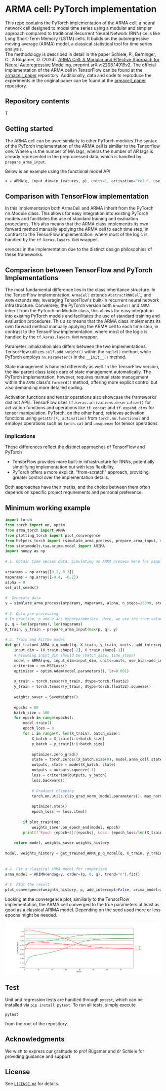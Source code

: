 # ARMA cell: PyTorch implementation

This repo contains the PyTorch implementation of the ARMA cell, a neural network cell designed to model time series using a modular and simpler approach compared to traditional Recurrent Neural Network (RNN) cells like Long Short-Term Memory (LSTM) cells. It builds on the autoregressive moving average (ARMA) model, a classical statistical tool for time series analysis.     
The methodology is described in detail in the paper Schiele, P., Berninger, C., & Rügamer, D. (2024). [ARMA Cell: A Modular and Effective Approach for Neural Autoregressive Modeling](https://arxiv.org/abs/2402.08987). preprint arXiv:2208.14919v2. The official implementation of the ARMA cell in TensorFlow can be found at the [armacell_paper](https://github.com/phschiele/armacell_paper) repository. Additionally, data and code to reproduce the experiments in the original paper can be found at the [armacell_paper](https://github.com/phschiele/armacell_paper) repository.

## Repository contents

T

## Getting started

The ARMA cell can be used similarly to other PyTorch modules.The syntax of the PyTorch implementation of the ARMA cell is similiar to the Tensorflow  one. Where `q` is the number of MA lags, wheras the number of AR lags is already represented in the preprocessed data, which is handled by `prepare_arma_input`.

Below is an example using the functional model API

```python
x = ARMA(q, input_dim=(n_features, p), units=1, activation="relu", use_bias=True)(x)
 ```


## Comparison with TensorFlow implementation

In this implementation  both ArmaCell and ARMA inherit from the PyTorch nn.Module class. This allows for easy integration into existing PyTorch models and facilitates the use of standard training and evaluation procedures. This also means that the ARMA class implementts its own forward method manually applying the ARMA cell to each time step, in contrast to the TensorFlow implementation. where most of the logic is handled by the `tf.keras.layers.RNN` wrapper.

erences in the implementation due to the distinct design philosophies of these frameworks.

## Comparison between TensorFlow and PyTorch Implementations


The most fundamental difference lies in the class inheritance structure. In the TensorFlow implementation, `ArmaCell` extends `AbstractRNNCell`, and `ARMA` extends `RNN`, leveraging TensorFlow's built-in recurrent neural network infrastructure. Conversely, the PyTorch version  both `ArmaCell` and `ARMA` inherit from the PyTorch nn.Module class, this allows for easy integration into existing PyTorch models and facilitates the use of standard training and evaluation procedures. This also means that the ARMA class implementts its own forward method manually applying the ARMA cell to each time step, in contrast to the TensorFlow implementation. where most of the logic is handled by the `tf.keras.layers.RNN` wrapper.

Parameter initialization also differs between the two implementations. TensorFlow utilizes `self.add_weight()` within the `build()` method, while PyTorch employs `nn.Parameter()` in the `__init__()` method. 

State management is handled differently as well. In the TensorFlow version, the `RNN` parent class takes care of state management automatically. The PyTorch implementation, however, requires manual state management within the `ARMA` class's `forward()` method, offering more explicit control but also demanding more detailed coding.

Activation functions and tensor operations also showcase the frameworks' distinct APIs. TensorFlow uses `tf.keras.activations.deserialize()` for activation functions and operations like `tf.concat` and `tf.expand_dims` for tensor manipulation. PyTorch, on the other hand, retrieves activation functions using `getattr(F, activation)` from `torch.nn.functional` and employs operations such as `torch.cat` and `unsqueeze` for tensor operations.

### Implications

These differences reflect the distinct approaches of TensorFlow and PyTorch

- TensorFlow provides more built-in infrastructure for RNNs, potentially simplifying implementation but with less flexibility.
- PyTorch offers a more explicit, "from-scratch" approach, providing greater control over the implementation details.

Both approaches have their merits, and the choice between them often depends on specific project requirements and personal preference.


## Minimum working example
```python
import torch
from torch import nn, optim
from arma_torch import ARMA
from plotting_torch import plot_convergence
from helpers_torch import (simulate_arma_process, prepare_arma_input, set_all_seeds, SaveWeights)
from statsmodels.tsa.arima.model import ARIMA
import numpy as np

# 1. Obtain time series data. Simulating an ARMA process here for simplicity

arparams = np.array([0.1, 0.3])
maparams = np.array([-0.4, -0.2])
alpha = 0
set_all_seeds()

#  Generate data
y = simulate_arma_process(arparams, maparams, alpha, n_steps=25000, std=2)

# 2. Data pre-processing.
# In practice, p and q are hyperparameters. Here, we use the true values.
p, q = len(arparams), len(maparams)
X_train, y_train = prepare_arma_input(max(p, q), y)

# 3. Train and Fitthe model
def get_trained_ARMA_p_q_model(q, X_train, y_train, units, add_intercept=False, plot_training=False, **kwargs):
    input_dim = (X_train.shape[-2], X_train.shape[-1])
    # Assuming input_dim should be (batch_size, time_steps)
    model = ARMA(q=q, input_dim=input_dim, units=units, use_bias=add_intercept, **kwargs)
    criterion = nn.MSELoss()
    optimizer = optim.Adam(model.parameters(), lr=0.001)

    X_train = torch.tensor(X_train, dtype=torch.float32)
    y_train = torch.tensor(y_train, dtype=torch.float32).squeeze()

    weights_saver = SaveWeights()

    epochs = 80
    batch_size = 100
    for epoch in range(epochs):
        model.train()
        epoch_loss = 0
        for i in range(0, len(X_train), batch_size):
            X_batch = X_train[i:i+batch_size]
            y_batch = y_train[i:i+batch_size]

            optimizer.zero_grad()
            state = torch.zeros((X_batch.size(0), model.arma_cell.state_size[0], model.arma_cell.state_size[1]))
            outputs, state = model(X_batch, state)
            outputs = outputs.squeeze(-1)
            loss = criterion(outputs, y_batch)
            loss.backward()
            
            # Gradient clipping
            torch.nn.utils.clip_grad_norm_(model.parameters(), max_norm=1.0)
            
            optimizer.step()
            epoch_loss += loss.item()

        if plot_training:
            weights_saver.on_epoch_end(model, epoch)
        print(f'Epoch {epoch+1}/{epochs}, Loss: {epoch_loss/len(X_train)}')

    return model, weights_saver.weights_history

model, weights_history = get_trained_ARMA_p_q_model(q, X_train, y_train, units=1, add_intercept=False, plot_training=True)


# 4. Fit a classical ARMA model for comparison
arma_model = ARIMA(endog=y, order=(p, 0, q), trend="n").fit()

# 5. Plot the result
plot_convergence(weights_history, p, add_intercept=False, arima_model=arma_model, path="image.png")
```

Looking at the convergence plot, similiarly to the TensorFlow implementation, the ARMA cell converged to the true parameters at least as good as a classical ARIMA model. Depending on the seed used more or less epochs might be needed.

![convergence plot](convergence_plot.png)


## Test
Unit and regression tests are handled through `pytest`, which can be installed via `pip install pytest`.
To run all tests, simply execute
```shell
pytest
```
from the root of the repository.

## Acknowledgments
We wish to express our gratitude to prof Rügamer and dr Schiele for providing guidance and support. 


## License
See [`LICENSE.md`](LICENSE.md) for details.


